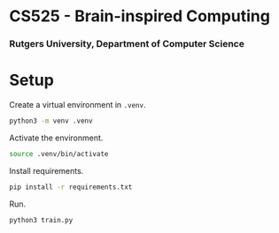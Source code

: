 # CS525 - Brain-inspired Computing

### Rutgers University, Department of Computer Science

# Setup

Create a virtual environment in `.venv`.
```bash
python3 -m venv .venv
```

Activate the environment.
```bash
source .venv/bin/activate
```

Install requirements.
```bash
pip install -r requirements.txt
```

Run.
```bash
python3 train.py
```